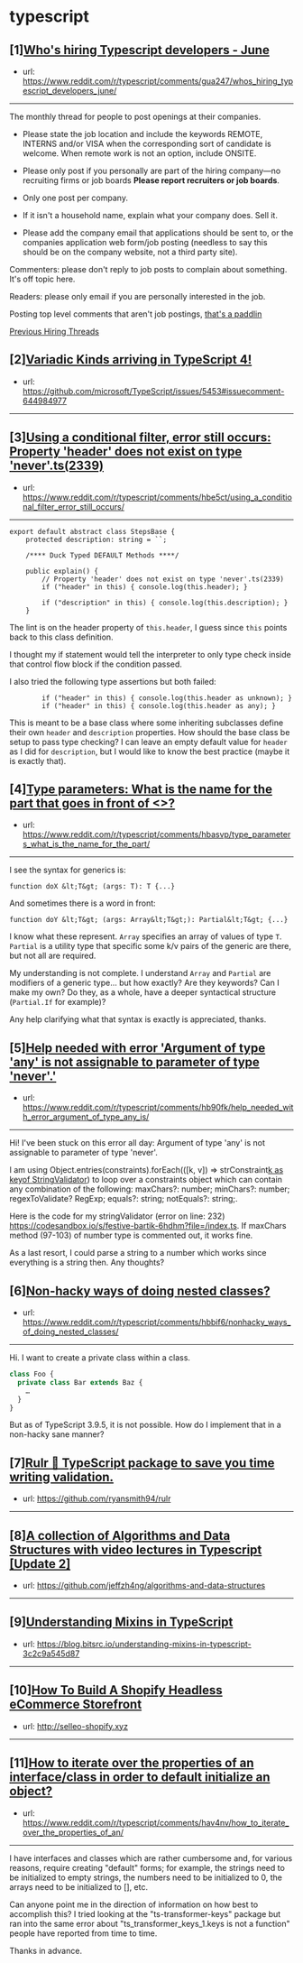 # typescript
## [1][Who's hiring Typescript developers - June](https://www.reddit.com/r/typescript/comments/gua247/whos_hiring_typescript_developers_june/)
- url: https://www.reddit.com/r/typescript/comments/gua247/whos_hiring_typescript_developers_june/
---
The monthly thread for people to post openings at their companies.

* Please state the job location and include the keywords REMOTE, INTERNS and/or VISA when the corresponding sort of candidate is welcome. When remote work is not an option, include ONSITE.

* Please only post if you personally are part of the hiring company—no recruiting firms or job boards **Please report recruiters or job boards**. 

* Only one post per company. 

* If it isn't a household name, explain what your company does. Sell it.

* Please add the company email that applications should be sent to, or the companies application web form/job posting (needless to say this should be on the company website, not a third party site).


Commenters: please don't reply to job posts to complain about something. It's off topic here.

Readers: please only email if you are personally interested in the job. 

Posting top level comments that aren't job postings, [that's a paddlin](https://i.imgur.com/FxMKfnY.jpg)

[Previous Hiring Threads](https://www.reddit.com/r/typescript/search?sort=new&amp;restrict_sr=on&amp;q=flair%3AMonthly%2BHiring%2BThread)
## [2][Variadic Kinds arriving in TypeScript 4!](https://www.reddit.com/r/typescript/comments/haw15b/variadic_kinds_arriving_in_typescript_4/)
- url: https://github.com/microsoft/TypeScript/issues/5453#issuecomment-644984977
---

## [3][Using a conditional filter, error still occurs: Property 'header' does not exist on type 'never'.ts(2339)](https://www.reddit.com/r/typescript/comments/hbe5ct/using_a_conditional_filter_error_still_occurs/)
- url: https://www.reddit.com/r/typescript/comments/hbe5ct/using_a_conditional_filter_error_still_occurs/
---
    export default abstract class StepsBase {
        protected description: string = ``;
     
        /**** Duck Typed DEFAULT Methods ****/
    
        public explain() {
            // Property 'header' does not exist on type 'never'.ts(2339)
            if ("header" in this) { console.log(this.header); }
    
            if ("description" in this) { console.log(this.description); }
        }

The lint is on the header property of `this.header`, I guess since `this` points back to this class definition.

I thought my if statement would tell the interpreter to only type check inside that control flow block if the condition passed.

I also tried the following type assertions but both failed:

            if ("header" in this) { console.log(this.header as unknown); }
            if ("header" in this) { console.log(this.header as any); }

This is meant to be a base class where some inheriting subclasses define their own `header` and `description` properties. How should the base class be setup to pass type checking? I can leave an empty default value for `header` as I did for `description`, but I would like to know the best practice (maybe it is exactly that).
## [4][Type parameters: What is the name for the part that goes in front of &lt;&gt;?](https://www.reddit.com/r/typescript/comments/hbasvp/type_parameters_what_is_the_name_for_the_part/)
- url: https://www.reddit.com/r/typescript/comments/hbasvp/type_parameters_what_is_the_name_for_the_part/
---
I see the syntax for generics is:

    function doX &lt;T&gt; (args: T): T {...}

And sometimes there is a word in front:

    function doY &lt;T&gt; (args: Array&lt;T&gt;): Partial&lt;T&gt; {...}

I know what these represent. `Array` specifies an array of values of type `T`. `Partial` is a utility type that specific some k/v pairs of the generic are there, but not all are required.

My understanding is not complete. I understand  `Array` and `Partial` are modifiers of a generic type... but how exactly? Are they keywords? Can I make my own? Do they, as a whole, have a deeper syntactical structure (`Partial.If` for example)?

Any help clarifying what that syntax is exactly is appreciated, thanks.
## [5][Help needed with error 'Argument of type 'any' is not assignable to parameter of type 'never'.'](https://www.reddit.com/r/typescript/comments/hb90fk/help_needed_with_error_argument_of_type_any_is/)
- url: https://www.reddit.com/r/typescript/comments/hb90fk/help_needed_with_error_argument_of_type_any_is/
---
Hi! I've been stuck on this error all day: Argument of type 'any' is not assignable to parameter of type 'never'.

 I am using Object.entries(constraints).forEach(([k, v]) =&gt; strConstraint[k as keyof StringValidator](v)) to loop over a constraints object which can contain any combination of the following: 
maxChars?: number; minChars?: number; regexToValidate? RegExp; equals?: string; notEquals?: string;. 

Here is the code for my stringValidator (error on line: 232) https://codesandbox.io/s/festive-bartik-6hdhm?file=/index.ts. If maxChars method (97-103) of number type is commented out, it works fine. 

As a last resort, I could parse a string to a number which works since everything is a string then. Any thoughts?
## [6][Non-hacky ways of doing nested classes?](https://www.reddit.com/r/typescript/comments/hbbif6/nonhacky_ways_of_doing_nested_classes/)
- url: https://www.reddit.com/r/typescript/comments/hbbif6/nonhacky_ways_of_doing_nested_classes/
---
Hi.  I want to create a private class within a class.
```ts
class Foo {
  private class Bar extends Baz {
    …
  }
}
```
But as of TypeScript 3.9.5, it is not possible.  How do I implement that in a non-hacky sane manner?
## [7][Rulr 📐 TypeScript package to save you time writing validation.](https://www.reddit.com/r/typescript/comments/hb1nt6/rulr_typescript_package_to_save_you_time_writing/)
- url: https://github.com/ryansmith94/rulr
---

## [8][A collection of Algorithms and Data Structures with video lectures in Typescript [Update 2]](https://www.reddit.com/r/typescript/comments/haoirx/a_collection_of_algorithms_and_data_structures/)
- url: https://github.com/jeffzh4ng/algorithms-and-data-structures
---

## [9][Understanding Mixins in TypeScript](https://www.reddit.com/r/typescript/comments/hazjt0/understanding_mixins_in_typescript/)
- url: https://blog.bitsrc.io/understanding-mixins-in-typescript-3c2c9a545d87
---

## [10][How To Build A Shopify Headless eCommerce Storefront](https://www.reddit.com/r/typescript/comments/haq4kv/how_to_build_a_shopify_headless_ecommerce/)
- url: http://selleo-shopify.xyz
---

## [11][How to iterate over the properties of an interface/class in order to default initialize an object?](https://www.reddit.com/r/typescript/comments/hav4nv/how_to_iterate_over_the_properties_of_an/)
- url: https://www.reddit.com/r/typescript/comments/hav4nv/how_to_iterate_over_the_properties_of_an/
---
I have interfaces and classes which are rather cumbersome and, for various reasons, require creating "default" forms; for example, the strings need to be initialized to empty strings, the numbers need to be initialized to 0, the arrays need to be initialized to [], etc.

Can anyone point me in the direction of information on how best to accomplish this? I tried looking at the "ts-transformer-keys" package but ran into the same error about "ts_transformer_keys_1.keys is not a function" people have reported from time to time.

Thanks in advance.

